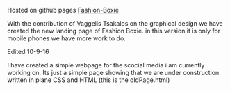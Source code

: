 Hosted on github pages 
[Fashion-Boxie](https://fashionboxie.github.io/)

With the contribution of Vaggelis Tsakalos on the graphical design we have created the new landing page of Fashion Boxie.
in this version it is only for mobile phones we have more work to do.


Edited 10-9-16

I have created a simple webpage for the scocial media i am currently working on.
Its just a simple page showing that we are under construction written in plane CSS and HTML
(this is the oldPage.html)
